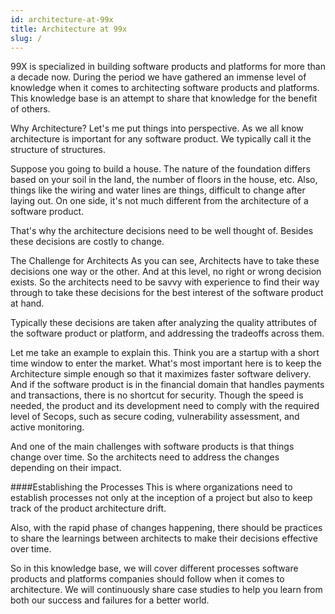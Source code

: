```yaml
---
id: architecture-at-99x
title: Architecture at 99x
slug: /
---
```


99X is specialized in building software products and platforms for more than a decade now. During the period we have gathered an immense level of knowledge when it comes to architecting software products and platforms. This knowledge base is an attempt to share that knowledge for the benefit of others.

 

Why Architecture?
Let's me put things into perspective. As we all know architecture is important for any software product. We typically call it the structure of structures.

 

Suppose you going to build a house. The nature of the foundation differs based on your soil in the land, the number of floors in the house, etc. Also, things like the wiring and water lines are things, difficult to change after laying out. On one side, it's not much different from the architecture of a software product.

 

That's why the architecture decisions need to be well thought of. Besides these decisions are costly to change.

 

The Challenge for Architects
As you can see, Architects have to take these decisions one way or the other. And at this level, no right or wrong decision exists. So the architects need to be savvy with experience to find their way through to take these decisions for the best interest of the software product at hand.

 

Typically these decisions are taken after analyzing the quality attributes of the software product or platform, and addressing the tradeoffs across them.

 

Let me take an example to explain this. Think you are a startup with a short time window to enter the market. What's most important here is to keep the Architecture simple enough so that it maximizes faster software delivery. And if the software product is in the financial domain that handles payments and transactions, there is no shortcut for security. Though the speed is needed, the product and its development need to comply with the required level of Secops, such as secure coding, vulnerability assessment, and active monitoring.

 

And one of the main challenges with software products is that things change over time. So the architects need to address the changes depending on their impact.

 

####Establishing the Processes
This is where organizations need to establish processes not only at the inception of a project but also to keep track of the product architecture drift.

 

Also, with the rapid phase of changes happening, there should be practices to share the learnings between architects to make their decisions effective over time.

 

So in this knowledge base, we will cover different processes software products and platforms companies should follow when it comes to architecture. We will continuously share case studies to help you learn from both our success and failures for a better world.